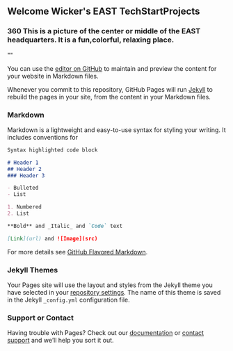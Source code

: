 ## Welcome Wicker's EAST TechStartProjects

### 360 This is a picture of the center or middle of the EAST headquarters. It is a fun,colorful, relaxing place.

"<script src='//vizor.io/static/scripts/vizor-360-embed.js' data-vizorurl='//vizor.io/embed/wicker2018/middle-of-east'></script>"



You can use the [editor on GitHub](https://github.com/WickerLHSEAST/TechStartProjects/edit/master/README.md) to maintain and preview the content for your website in Markdown files.

Whenever you commit to this repository, GitHub Pages will run [Jekyll](https://jekyllrb.com/) to rebuild the pages in your site, from the content in your Markdown files.

### Markdown

Markdown is a lightweight and easy-to-use syntax for styling your writing. It includes conventions for

```markdown
Syntax highlighted code block

# Header 1
## Header 2
### Header 3

- Bulleted
- List

1. Numbered
2. List

**Bold** and _Italic_ and `Code` text

[Link](url) and ![Image](src)
```

For more details see [GitHub Flavored Markdown](https://guides.github.com/features/mastering-markdown/).

### Jekyll Themes

Your Pages site will use the layout and styles from the Jekyll theme you have selected in your [repository settings](https://github.com/WickerLHSEAST/TechStartProjects/settings). The name of this theme is saved in the Jekyll `_config.yml` configuration file.

### Support or Contact

Having trouble with Pages? Check out our [documentation](https://help.github.com/categories/github-pages-basics/) or [contact support](https://github.com/contact) and we’ll help you sort it out.
